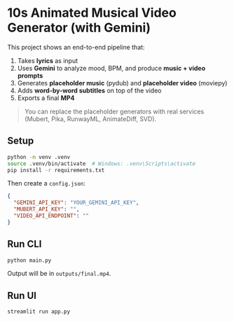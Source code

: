 # 10s Animated Musical Video Generator (with Gemini)

This project shows an end-to-end pipeline that:

1. Takes **lyrics** as input
2. Uses **Gemini** to analyze mood, BPM, and produce **music + video prompts**
3. Generates **placeholder music** (pydub) and **placeholder video** (moviepy)
4. Adds **word-by-word subtitles** on top of the video
5. Exports a final **MP4**

> You can replace the placeholder generators with real services (Mubert, Pika, RunwayML, AnimateDiff, SVD).

## Setup

```bash
python -m venv .venv
source .venv/bin/activate  # Windows: .venv\Scripts\activate
pip install -r requirements.txt
```

Then create a `config.json`:

```json
{
  "GEMINI_API_KEY": "YOUR_GEMINI_API_KEY",
  "MUBERT_API_KEY": "",
  "VIDEO_API_ENDPOINT": ""
}
```

## Run CLI

```bash
python main.py
```

Output will be in `outputs/final.mp4`.

## Run UI

```bash
streamlit run app.py
```
